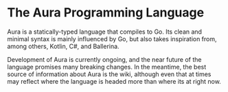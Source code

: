 # The Aura Programming Language
Aura is a statically-typed language that compiles to Go. Its clean and minimal syntax is mainly influenced by Go, but also takes inspiration from, among others, Kotlin, C#, and Ballerina.

Development of Aura is currently ongoing, and the near future of the language promises many breaking changes. In the meantime, the best source of information about Aura is the wiki, although even that at times may reflect where the language is headed more than where its at right now.
